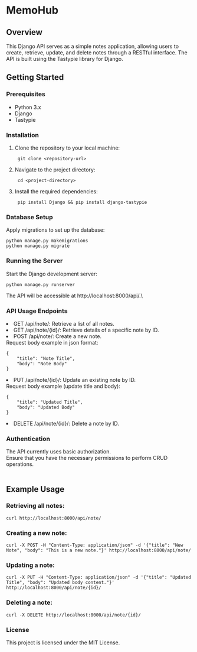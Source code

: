 # MemoHub

## Overview

This Django API serves as a simple notes application, allowing users to create, retrieve, update, and delete notes through a RESTful interface. The API is built using the Tastypie library for Django.

## Getting Started

### Prerequisites

- Python 3.x
- Django
- Tastypie

### Installation

1. Clone the repository to your local machine:

        git clone <repository-url>

2. Navigate to the project directory:

        cd <project-directory>

3. Install the required dependencies:

        pip install Django && pip install django-tastypie

### Database Setup

Apply migrations to set up the database:

    python manage.py makemigrations
    python manage.py migrate

### Running the Server

Start the Django development server:

    python manage.py runserver

The API will be accessible at http://localhost:8000/api/.\
### API Usage Endpoints

<li>GET /api/note/: Retrieve a list of all notes.
<li>GET /api/note/{id}/: Retrieve details of a specific note by ID.
<li>POST /api/note/: Create a new note.<br>
Request body example in json format:

    {
        "title": "Note Title",
        "body": "Note Body"
    }

<li>PUT /api/note/{id}/: Update an existing note by ID.<br> Request body example (update title and body):

    {
        "title": "Updated Title",
        "body": "Updated Body"
    }

<li>DELETE /api/note/{id}/: Delete a note by ID.

### Authentication

The API currently uses basic authorization.<br>Ensure that you have the necessary permissions to perform CRUD operations.<br><br>
## Example Usage
### Retrieving all notes:

    curl http://localhost:8000/api/note/

### Creating a new note:

    curl -X POST -H "Content-Type: application/json" -d '{"title": "New Note", "body": "This is a new note."}' http://localhost:8000/api/note/

### Updating a note:

    curl -X PUT -H "Content-Type: application/json" -d '{"title": "Updated Title", "body": "Updated body content."}' http://localhost:8000/api/note/{id}/

### Deleting a note:

    curl -X DELETE http://localhost:8000/api/note/{id}/

### License

This project is licensed under the MIT License.